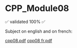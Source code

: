 # CPP_Module08
✅ validated 100% ✅

Subject on english and on french:

[cpp08.pdf](https://github.com/mcreus/CPP_Module08/files/13217227/cpp08.pdf)
[cpp08 fr.pdf](https://github.com/mcreus/CPP_Module08/files/13217228/cpp08.fr.pdf)

